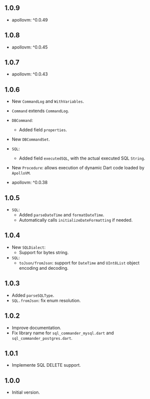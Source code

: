 ## 1.0.9

- apollovm: ^0.0.49

## 1.0.8

- apollovm: ^0.0.45

## 1.0.7

- apollovm: ^0.0.43

## 1.0.6

- New `CommandLog` and `WithVariables`.
- `Command` extends `CommandLog`.
- `DBCommand`:
  - Added field `properties`.
- New `DBCommandSet`.
- `SQL`:
  - Added field `executedSQL`, with the actual executed SQL `String`.
- New `Procedure`: allows execution of dynamic Dart code loaded by `ApolloVM`.

- apollovm: ^0.0.38

## 1.0.5

- `SQL`:
  - Added `parseDateTime` and `formatDateTime`.
  - Automatically calls `initializeDateFormatting` if needed.

## 1.0.4

- New `SQLDialect`:
  - Support for bytes string.
- `SQL`:
  - `toJson/fromJson`: support for `DateTime` and `UInt8List` object encoding and decoding. 

## 1.0.3

- Added `parseSQLType`.
- `SQL.fromJson`: fix enum resolution.

## 1.0.2

- Improve documentation.
- Fix library name for `sql_commander_mysql.dart` and `sql_commander_postgres.dart`.

## 1.0.1

- Implemente SQL DELETE support.

## 1.0.0

- Initial version.
